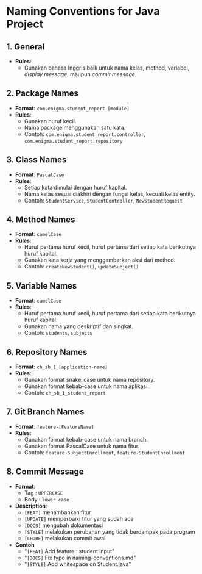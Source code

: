 # Naming Conventions for Java Project

## 1. General
- **Rules**:
    - Gunakan bahasa Inggris baik untuk nama kelas, method, variabel, _display message_, maupun _commit message_.

## 2. Package Names

- **Format**: `com.enigma.student_report.[module]`
- **Rules**:
    - Gunakan huruf kecil.
    - Nama package menggunakan satu kata.
    - Contoh: `com.enigma.student_report.controller`, `com.enigma.student_report.repository`

## 3. Class Names

- **Format**: `PascalCase`
- **Rules**:
    - Setiap kata dimulai dengan huruf kapital.
    - Nama kelas sesuai diakhiri dengan fungsi kelas, kecuali kelas entity.
    - Contoh: `StudentService`, `StudentController`, `NewStudentRequest`

## 4. Method Names

- **Format**: `camelCase`
- **Rules**:
    - Huruf pertama huruf kecil, huruf pertama dari setiap kata berikutnya huruf kapital.
    - Gunakan kata kerja yang menggambarkan aksi dari method.
    - Contoh: `createNewStudent()`, `updateSubject()`

## 5. Variable Names

- **Format**: `camelCase`
- **Rules**:
    - Huruf pertama huruf kecil, huruf pertama dari setiap kata berikutnya huruf kapital.
    - Gunakan nama yang deskriptif dan singkat.
    - Contoh: `students`, `subjects`

## 6. Repository Names

- **Format**: `ch_sb_1_[application-name]`
- **Rules**:
    - Gunakan format snake_case untuk nama repository.
    - Gunakan format kebab-case untuk nama aplikasi.
    - Contoh: `ch_sb_1_student_report`

## 7. Git Branch Names

- **Format**: `feature-[FeatureName]`
- **Rules**:
    - Gunakan format kebab-case untuk nama branch.
    - Gunakan format PascalCase untuk nama fitur.
    - Contoh: `feature-SubjectEnrollment`, `feature-StudentEnrollment`

## 8. Commit Message

- **Format**:
    - Tag : `UPPERCASE`
    - Body : `lower case`
- **Description**:
    - `[FEAT]` menambahkan fitur
    - `[UPDATE]` memperbaiki fitur yang sudah ada
    - `[DOCS]` mengubah dokumentasi
    - `[STYLE]` melakukan perubahan yang tidak berdampak pada program
    - `[CHORE]` melakukan commit awal
- **Contoh**
    - "`[FEAT]` Add feature : student input"
    - "`[DOCS]` Fix typo in naming-conventions.md"
    - "`[STYLE]` Add whitespace on Student.java"